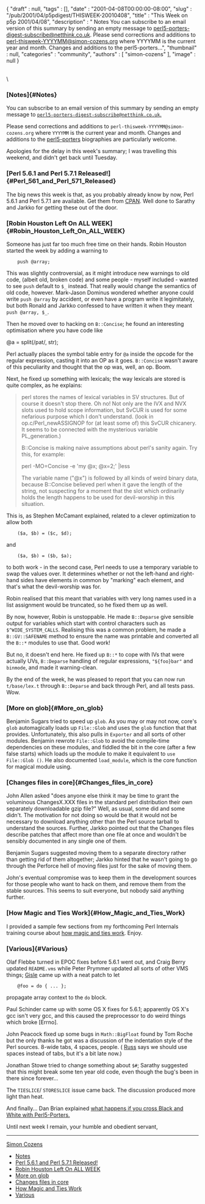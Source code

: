{
   "draft" : null,
   "tags" : [],
   "date" : "2001-04-08T00:00:00-08:00",
   "slug" : "/pub/2001/04/p5pdigest/THISWEEK-20010408",
   "title" : "This Week on p5p 2001/04/08",
   "description" : " Notes You can subscribe to an email version of this summary by sending an empty message to perl5-porters-digest-subscribe@netthink.co.uk. Please send corrections and additions to perl-thisweek-YYYYMM@simon-cozens.org where YYYYMM is the current year and month. Changes and additions to the perl5-porters...",
   "thumbnail" : null,
   "categories" : "community",
   "authors" : [
      "simon-cozens"
   ],
   "image" : null
}





\
\

### [Notes]{#Notes}

You can subscribe to an email version of this summary by sending an
empty message to
[`perl5-porters-digest-subscribe@netthink.co.uk`.](mailto:perl5-porters-digest-subscribe@netthink.co.uk)

Please send corrections and additions to
`perl-thisweek-YYYYMM@simon-cozens.org` where `YYYYMM` is the current
year and month. Changes and additions to the
[perl5-porters](http://simon-cozens.org/writings/whos-who.html)
biographies are particularly welcome.

Apologies for the delay in this week's summary; I was travelling this
weekend, and didn't get back until Tuesday.

### [Perl 5.6.1 and Perl 5.7.1 Released!]{#Perl_561_and_Perl_571_Released}

The big news this week is that, as you probably already know by now,
Perl 5.6.1 and Perl 5.7.1 are available. Get them from
[CPAN](http://www.cpan.org/src/). Well done to Sarathy and Jarkko for
getting these out of the door.

### [Robin Houston Left On ALL WEEK]{#Robin_Houston_Left_On_ALL_WEEK}

Someone has just far too much free time on their hands. Robin Houston
started the week by adding a warning to

        push @array;

This was slightly controversial, as it might introduce new warnings to
old code, (albeit old, broken code) and some people - myself included -
wanted to see `push` default to `$_` instead. That really would change
the semantics of old code, however. Mark-Jason Dominus wondered whether
anyone could write `push @array` by accident, or even have a program
write it legimitately, but both Ronald and Jarkko confessed to have
written it when they meant `push @array, $_`.

Then he moved over to hacking on `B::Concise`; he found an interesting
optimisation where you have code like

@a = split(/pat/, str);

Perl actually places the symbol table entry for `@a` inside the opcode
for the regular expression, casting it into an OP as it goes.
`B::Concise` wasn't aware of this peculiarity and thought that the op
was, well, an op. Boom.

Next, he fixed up something with lexicals; the way lexicals are stored
is quite complex, as he explains:

> perl stores the names of lexical variables in SV structures. But of
> course it doesn't stop there. Oh no! Not only are the IVX and NVX
> slots used to hold scope information, but SvCUR is used for some
> nefarious purpose which I don't understand. (look in
> op.c/Perl\_newASSIGNOP for (at least some of) this SvCUR chicanery. It
> seems to be connected with the mysterious variable PL\_generation.)
>
> B::Concise is making naive assumptions about perl's sanity again. Try
> this, for example:
>
> perl -MO=Concise -e 'my @x; @x=2;' |less
>
> The variable name ("@x") is followed by all kinds of weird binary
> data, because B::Concise believed perl when it gave the length of the
> string, not suspecting for a moment that the slot which ordinarily
> holds the length happens to be used for devil-worship in this
> situation.

This is, as Stephen McCamant explained, related to a clever optimization
to allow both

        ($a, $b) = ($c, $d);

and

        ($a, $b) = ($b, $a);

to both work - in the second case, Perl needs to use a temporary
variable to swap the values over. It determines whether or not the
left-hand and right-hand sides have elements in common by "marking" each
element, and that's what the devil-worship was for.

Robin realised that this meant that variables with very long names used
in a list assignment would be truncated, so he fixed them up as well.

By now, however, Robin is unstoppable. He made `B::Deparse` give
sensible output for variables which start with control characters such
as `$^WIDE_SYSTEM_CALLS`. Realising this was a common problem, he made a
`B::GV::SAFENAME` method to ensure the name was printable and converted
all the `B::*` modules to use that. Good work!

But no, it doesn't end here. He fixed up `B::*` to cope with IVs that
were actually UVs, `B::Deparse` handling of regular expressions,
`"${foo}bar"` and `binmode`, and made it warning-clean.

By the end of the week, he was pleased to report that you can now run
`t/base/lex.t` through `B::Deparse` and back through Perl, and all tests
pass. Wow.

### [More on glob]{#More_on_glob}

Benjamin Sugars tried to speed up `glob`. As you may or may not now,
core's `glob` automagically loads up `File::Glob` and uses the `glob`
function that that provides. Unfortunately, this also pulls in
`Exporter` and all sorts of other modules. Benjamin rewrote `File::Glob`
to avoid the compile-time dependencies on these modules, and fiddled the
bit in the core (after a few false starts) which loads up the module to
make it equivalent to `use File::Glob ()`. He also documented
`load_module`, which is the core function for magical module using.

### [Changes files in core]{#Changes_files_in_core}

John Allen asked "does anyone else think it may be time to grant the
voluminous ChangesX.XXX files in the standard perl distribution their
own separately downloadable gzip file?" Well, as usual, some did and
some didn't. The motivation for not doing so would be that it would not
be necessary to download anything other than the Perl source tarball to
understand the sources. Further, Jarkko pointed out that the Changes
files describe patches that affect more than one file at once and
wouldn't be sensibly documented in any single one of them.

Benjamin Sugars suggested moving them to a separate directory rather
than getting rid of them altogether; Jarkko hinted that he wasn't going
to go through the Perforce hell of moving files just for the sake of
moving them.

John's eventual compromise was to keep them in the development sources
for those people who want to hack on them, and remove them from the
stable sources. This seems to suit everyone, but nobody said anything
further.

### [How Magic and Ties Work]{#How_Magic_and_Ties_Work}

I provided a sample few sections from my forthcoming Perl Internals
training course about [how magic and ties
work](http://www.xray.mpe.mpg.de/mailing-lists/perl5-porters/2001-04/msg00238.html).
Enjoy.

### [Various]{#Various}

Olaf Flebbe turned in EPOC fixes before 5.6.1 went out, and Craig Berry
updated `README.vms` while Peter Prymmer updated all sorts of other VMS
things; [Gisle](http://simon-cozens.org/writings/whos-who.html#AAS) came
up with a neat patch to let

        @foo = do { ... };

propagate array context to the `do` block.

Paul Schinder came up with some OS X fixes for 5.6.1; apparently OS X's
gcc isn't very gcc, and this caused the preprocessor to do weird things
which broke \[Errno\].

John Peacock fixed up some bugs in `Math::BigFloat` found by Tom Roche
but the only thanks he got was a discussion of the indentation style of
the Perl sources. 8-wide tabs, 4 spaces, people. (
[Russ](http://simon-cozens.org/writings/whos-who.html#ALLBERY) says we
should use spaces instead of tabs, but it's a bit late now.)

Jonathan Stowe tried to change something about `$#`; Sarathy suggested
that this might break some ten year old code, even though the bug's been
in there since forever...

The `TIESLICE`/ `STORESLICE` issue came back. The discussion produced
more light than heat.

And finally... Dan Brian explained [what happens if you cross Black and
White with
Perl5-Porters.](http://www.xray.mpe.mpg.de/mailing-lists/perl5-porters/2001-04/msg00188.html)

Until next week I remain, your humble and obedient servant,

------------------------------------------------------------------------

[Simon Cozens](mailto:simon@brecon.co.uk)
-   [Notes](#Notes)
-   [Perl 5.6.1 and Perl 5.7.1
    Released!](#Perl_561_and_Perl_571_Released)
-   [Robin Houston Left On ALL WEEK](#Robin_Houston_Left_On_ALL_WEEK)
-   [More on glob](#More_on_glob)
-   [Changes files in core](#Changes_files_in_core)
-   [How Magic and Ties Work](#How_Magic_and_Ties_Work)
-   [Various](#Various)


